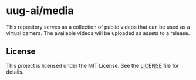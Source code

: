 # uug-ai/media

This repository serves as a collection of public videos that can be used as a virtual camera. The available videos will be uploaded as assets to a release.

## License

This project is licensed under the MIT License. See the [LICENSE](LICENSE) file for details.
